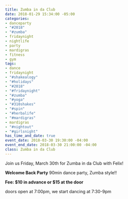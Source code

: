 ```yaml
---
title: Zumba in da Club
date: 2018-01-29 15:34:00 -05:00
categories:
- danceparty
- "#2018"
- "#zumba"
- fridaynight
- nightlife
- party
- mardigras
- fitness
- gym
tags:
- dance
- fridaynight
- "#shakealogy"
- "#holidays"
- "#2018"
- "#fridaynight"
- "#zumba"
- "#yoga"
- "#310shakes"
- "#spin"
- "#herbalife"
- "#mardigras"
- mardigras
- "#nightout"
- "#girlsnight"
has_time_and_date: true
event_date: 2018-03-30 19:30:00 -04:00
event_end_date: 2018-03-30 21:00:00 -04:00
class: Zumba in da Club
---
```


Join us Friday, March 30th for Zumba in da Club with Felix!

**Welcome Back Party**
90min dance party, Zumba style!!

**Fee: $10 in advance or $15 at the door**

doors open at 7:00pm, we start dancing at 7:30-9pm